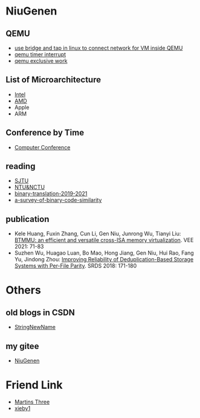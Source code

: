 # NiuGenen

## QEMU

- [use bridge and tap in linux to connect network for VM inside QEMU](https://niugenen.github.io/qemu-tap-bridge)
- [qemu timer interrupt](https://niugenen.github.io/qemu-timer-interrupt)
- [qemu exclusive work](https://niugenen.github.io/qemu-exclusive-work)

## List of Microarchitecture

- [Intel](https://niugenen.github.io/the-interesting-tables/intel.html)
- [AMD](https://niugenen.github.io/the-interesting-tables/amd.html)
- Apple
- ARM

## Conference by Time

- [Computer Conference](https://niugenen.github.io/the-interesting-tables/computerconference.html)

## reading

- [SJTU](https://niugenen.github.io/reading/SJTU/reading-papers-SJTU)
- [NTU&NCTU](https://niugenen.github.io/reading/TW/reading-papers-NTU-NCTU)
- [binary-translation-2019-2021](https://niugenen.github.io/reading/binary-translation-19-21)
- [a-survey-of-binary-code-similarity](https://niugenen.github.io/reading/a-survey-of-binary-code-similarity/2021-a-survey-of-binary-code-similarity)

## publication

- Kele Huang, Fuxin Zhang, Cun Li, Gen Niu, Junrong Wu, Tianyi Liu: [BTMMU: an efficient and versatile cross-ISA memory virtualization](https://doi.org/10.1145/3453933.3454015). VEE 2021: 71-83
- Suzhen Wu, Huagao Luan, Bo Mao, Hong Jiang, Gen Niu, Hui Rao, Fang Yu, Jindong Zhou: [Improving Reliability of Deduplication-Based Storage Systems with Per-File Parity](https://doi.org/10.1109/SRDS.2018.00028). SRDS 2018: 171-180

# Others

## old blogs in CSDN

- [StringNewName](https://blog.csdn.net/stringNewName)

## my gitee

- [NiuGenen](https://gitee.com/NiuGenen)

# Friend Link

- [Martins Three](https://martins3.github.io/)
- [xieby1](https://xieby1.github.io)


